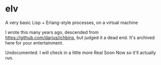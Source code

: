 # elv
A very basic Lisp + Erlang-style processes, on a virtual machine

I wrote this many years ago, descended from
https://github.com/darius/ichbins, but judged it a dead end. It's
archived here for your entertainment.

Undocumented. I will check in a little more Real Soon Now so it'll
actually run.
